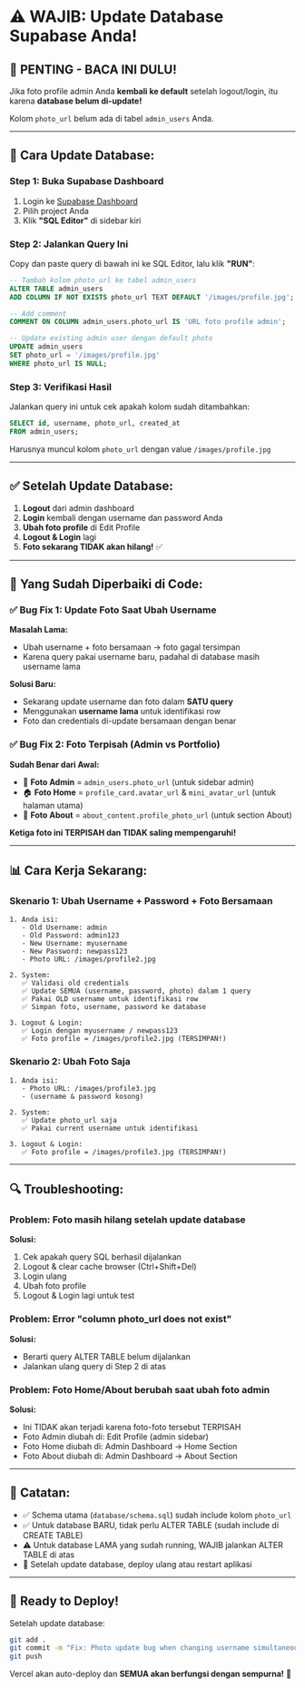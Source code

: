 # ⚠️ WAJIB: Update Database Supabase Anda!

## 🚨 **PENTING - BACA INI DULU!**

Jika foto profile admin Anda **kembali ke default** setelah logout/login, itu karena **database belum di-update!**

Kolom `photo_url` belum ada di tabel `admin_users` Anda.

---

## 🔧 **Cara Update Database:**

### **Step 1: Buka Supabase Dashboard**
1. Login ke [Supabase Dashboard](https://supabase.com/dashboard)
2. Pilih project Anda
3. Klik **"SQL Editor"** di sidebar kiri

### **Step 2: Jalankan Query Ini**

Copy dan paste query di bawah ini ke SQL Editor, lalu klik **"RUN"**:

```sql
-- Tambah kolom photo_url ke tabel admin_users
ALTER TABLE admin_users 
ADD COLUMN IF NOT EXISTS photo_url TEXT DEFAULT '/images/profile.jpg';

-- Add comment
COMMENT ON COLUMN admin_users.photo_url IS 'URL foto profile admin';

-- Update existing admin user dengan default photo
UPDATE admin_users 
SET photo_url = '/images/profile.jpg' 
WHERE photo_url IS NULL;
```

### **Step 3: Verifikasi Hasil**

Jalankan query ini untuk cek apakah kolom sudah ditambahkan:

```sql
SELECT id, username, photo_url, created_at 
FROM admin_users;
```

Harusnya muncul kolom `photo_url` dengan value `/images/profile.jpg`

---

## ✅ **Setelah Update Database:**

1. **Logout** dari admin dashboard
2. **Login** kembali dengan username dan password Anda
3. **Ubah foto profile** di Edit Profile
4. **Logout & Login** lagi
5. **Foto sekarang TIDAK akan hilang!** ✅

---

## 🎯 **Yang Sudah Diperbaiki di Code:**

### ✅ **Bug Fix 1: Update Foto Saat Ubah Username**
**Masalah Lama:**
- Ubah username + foto bersamaan → foto gagal tersimpan
- Karena query pakai username baru, padahal di database masih username lama

**Solusi Baru:**
- Sekarang update username dan foto dalam **SATU query**
- Menggunakan **username lama** untuk identifikasi row
- Foto dan credentials di-update bersamaan dengan benar

### ✅ **Bug Fix 2: Foto Terpisah (Admin vs Portfolio)**
**Sudah Benar dari Awal:**
- 📸 **Foto Admin** = `admin_users.photo_url` (untuk sidebar admin)
- 🏠 **Foto Home** = `profile_card.avatar_url` & `mini_avatar_url` (untuk halaman utama)
- 👤 **Foto About** = `about_content.profile_photo_url` (untuk section About)

**Ketiga foto ini TERPISAH dan TIDAK saling mempengaruhi!**

---

## 📊 **Cara Kerja Sekarang:**

### **Skenario 1: Ubah Username + Password + Foto Bersamaan**
```
1. Anda isi:
   - Old Username: admin
   - Old Password: admin123
   - New Username: myusername
   - New Password: newpass123
   - Photo URL: /images/profile2.jpg

2. System:
   ✅ Validasi old credentials
   ✅ Update SEMUA (username, password, photo) dalam 1 query
   ✅ Pakai OLD username untuk identifikasi row
   ✅ Simpan foto, username, password ke database

3. Logout & Login:
   ✅ Login dengan myusername / newpass123
   ✅ Foto profile = /images/profile2.jpg (TERSIMPAN!)
```

### **Skenario 2: Ubah Foto Saja**
```
1. Anda isi:
   - Photo URL: /images/profile3.jpg
   - (username & password kosong)

2. System:
   ✅ Update photo_url saja
   ✅ Pakai current username untuk identifikasi

3. Logout & Login:
   ✅ Foto profile = /images/profile3.jpg (TERSIMPAN!)
```

---

## 🔍 **Troubleshooting:**

### **Problem: Foto masih hilang setelah update database**
**Solusi:**
1. Cek apakah query SQL berhasil dijalankan
2. Logout & clear cache browser (Ctrl+Shift+Del)
3. Login ulang
4. Ubah foto profile
5. Logout & Login lagi untuk test

### **Problem: Error "column photo_url does not exist"**
**Solusi:**
- Berarti query ALTER TABLE belum dijalankan
- Jalankan ulang query di Step 2 di atas

### **Problem: Foto Home/About berubah saat ubah foto admin**
**Solusi:**
- Ini TIDAK akan terjadi karena foto-foto tersebut TERPISAH
- Foto Admin diubah di: Edit Profile (admin sidebar)
- Foto Home diubah di: Admin Dashboard → Home Section
- Foto About diubah di: Admin Dashboard → About Section

---

## 📝 **Catatan:**

- ✅ Schema utama (`database/schema.sql`) sudah include kolom `photo_url`
- ✅ Untuk database BARU, tidak perlu ALTER TABLE (sudah include di CREATE TABLE)
- ⚠️ Untuk database LAMA yang sudah running, WAJIB jalankan ALTER TABLE di atas
- 🔄 Setelah update database, deploy ulang atau restart aplikasi

---

## 🚀 **Ready to Deploy!**

Setelah update database:
```bash
git add .
git commit -m "Fix: Photo update bug when changing username simultaneously"
git push
```

Vercel akan auto-deploy dan **SEMUA akan berfungsi dengan sempurna!** 🎉

